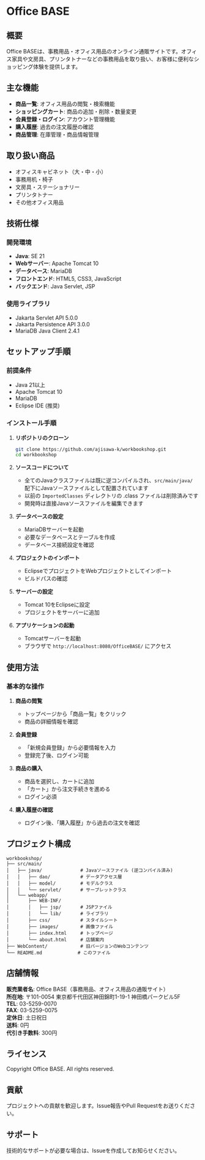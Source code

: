 # Office BASE

## 概要

Office BASEは、事務用品・オフィス用品のオンライン通販サイトです。オフィス家具や文房具、プリンタトナーなどの事務用品を取り扱い、お客様に便利なショッピング体験を提供します。

## 主な機能

- **商品一覧**: オフィス用品の閲覧・検索機能
- **ショッピングカート**: 商品の追加・削除・数量変更
- **会員登録・ログイン**: アカウント管理機能
- **購入履歴**: 過去の注文履歴の確認
- **商品管理**: 在庫管理・商品情報管理

## 取り扱い商品

- オフィスキャビネット（大・中・小）
- 事務用机・椅子
- 文房具・ステーショナリー
- プリンタトナー
- その他オフィス用品

## 技術仕様

### 開発環境
- **Java**: SE 21
- **Webサーバー**: Apache Tomcat 10
- **データベース**: MariaDB
- **フロントエンド**: HTML5, CSS3, JavaScript
- **バックエンド**: Java Servlet, JSP

### 使用ライブラリ
- Jakarta Servlet API 5.0.0
- Jakarta Persistence API 3.0.0
- MariaDB Java Client 2.4.1

## セットアップ手順

### 前提条件
- Java 21以上
- Apache Tomcat 10
- MariaDB
- Eclipse IDE (推奨)

### インストール手順

1. **リポジトリのクローン**
   ```bash
   git clone https://github.com/ajisawa-k/workbookshop.git
   cd workbookshop
   ```

2. **ソースコードについて**
   - 全てのJavaクラスファイルは既に逆コンパイルされ、`src/main/java/` 配下にJavaソースファイルとして配置されています
   - 以前の `ImportedClasses` ディレクトリの .class ファイルは削除済みです
   - 開発時は直接Javaソースファイルを編集できます

3. **データベースの設定**
   - MariaDBサーバーを起動
   - 必要なデータベースとテーブルを作成
   - データベース接続設定を確認

4. **プロジェクトのインポート**
   - EclipseでプロジェクトをWebプロジェクトとしてインポート
   - ビルドパスの確認

5. **サーバーの設定**
   - Tomcat 10をEclipseに設定
   - プロジェクトをサーバーに追加

6. **アプリケーションの起動**
   - Tomcatサーバーを起動
   - ブラウザで `http://localhost:8080/OfficeBASE/` にアクセス

## 使用方法

### 基本的な操作

1. **商品の閲覧**
   - トップページから「商品一覧」をクリック
   - 商品の詳細情報を確認

2. **会員登録**
   - 「新規会員登録」から必要情報を入力
   - 登録完了後、ログイン可能

3. **商品の購入**
   - 商品を選択し、カートに追加
   - 「カート」から注文手続きを進める
   - ログイン必須

4. **購入履歴の確認**
   - ログイン後、「購入履歴」から過去の注文を確認

## プロジェクト構成

```
workbookshop/
├── src/main/
│   ├── java/              # Javaソースファイル (逆コンパイル済み)
│   │   ├── dao/           # データアクセス層
│   │   ├── model/         # モデルクラス
│   │   └── servlet/       # サーブレットクラス
│   └── webapp/
│       ├── WEB-INF/
│       │   ├── jsp/       # JSPファイル
│       │   └── lib/       # ライブラリ
│       ├── css/           # スタイルシート
│       ├── images/        # 画像ファイル
│       ├── index.html     # トップページ
│       └── about.html     # 店舗案内
├── WebContent/            # 旧バージョンのWebコンテンツ
└── README.md             # このファイル
```

## 店舗情報

**販売業者名**: Office BASE（事務用品、オフィス用品の通販サイト）  
**所在地**: 〒101-0054 東京都千代田区神田錦町1-19-1 神田橋パークビル5F  
**TEL**: 03-5259-0070  
**FAX**: 03-5259-0075  
**定休日**: 土日祝日  
**送料**: 0円  
**代引き手数料**: 300円

## ライセンス

Copyright Office BASE. All rights reserved.

## 貢献

プロジェクトへの貢献を歓迎します。Issue報告やPull Requestをお送りください。

## サポート

技術的なサポートが必要な場合は、Issueを作成してお知らせください。